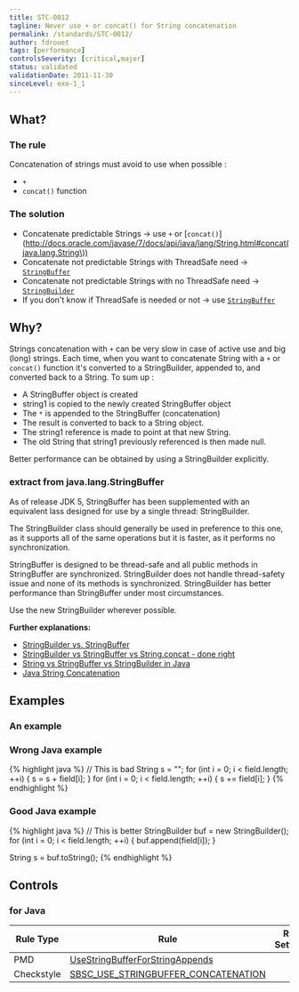 ```yaml
---
title: STC-0012
tagline: Never use + or concat() for String concatenation
permalink: /standards/STC-0012/
author: fdrouet
tags: [performance]
controlsSeverity: [critical,major]
status: validated
validationDate: 2011-11-30
sinceLevel: exo-1_1
---
```


<a name="what"></a>
## What?

### <i class="fa fa-info-circle"></i> The rule

Concatenation of strings must avoid to use when possible :

  * `+`
  * `concat()` function

### <i class="fa fa-lightbulb-o"></i> The solution

  * Concatenate predictable Strings -> use `+` or [`concat()`](http://docs.oracle.com/javase/7/docs/api/java/lang/String.html#concat(java.lang.String\))
  * Concatenate not predictable Strings with ThreadSafe need -> [`StringBuffer`](http://docs.oracle.com/javase/7/docs/api/java/lang/StringBuffer.html)
  * Concatenate not predictable Strings with no ThreadSafe need -> [`StringBuilder`](http://docs.oracle.com/javase/7/docs/api/java/lang/StringBuilder.html)
  * If you don't know if ThreadSafe is needed or not -> use [`StringBuffer`](http://docs.oracle.com/javase/7/docs/api/java/lang/StringBuffer.html)

<a name="why"></a>
## Why?

Strings concatenation with `+` can be very slow in case of active use and big (long) strings.
Each time, when you want to concatenate String with a `+` or `concat()` function it's converted to a StringBuilder, appended
to, and converted back to a String. To sum up :

  * A StringBuffer object is created
  * string1 is copied to the newly created StringBuffer object
  * The `*` is appended to the StringBuffer (concatenation)
  * The result is converted to back to a String object.
  * The string1 reference is made to point at that new String.
  * The old String that string1 previously referenced is then made null.

Better performance can be obtained by using a StringBuilder explicitly.

<div class="panel panel-default">
  <div class="panel-heading">
    <h3 class="panel-title">extract from java.lang.StringBuffer</h3>
  </div>
  <div class="panel-body">
    <p>As of  release JDK 5, StringBuffer has been supplemented with an equivalent
       lass designed for use by a single thread: StringBuilder.</p>
     <p>The StringBuilder class should generally be used in preference to this one,
       as it supports all of the same operations but it is faster, as it performs
       no synchronization.</p>
  </div>
</div>

StringBuffer is designed to be thread-safe and all public methods in StringBuffer are synchronized. StringBuilder does not
handle thread-safety issue and none of its methods is synchronized. StringBuilder has better performance than StringBuffer
under most circumstances.

Use the new StringBuilder wherever possible.

**Further explanations:**

  * [StringBuilder vs. StringBuffer](/standards/STC-0012-EX_01/)
  * [StringBuilder vs StringBuffer vs String.concat - done right](/standards/STC-0012-EX_02/)
  * [String vs StringBuffer vs StringBuilder in Java](/standards/STC-0012-EX_03/)
  * [Java String Concatenation](/standards/STC-0012-EX_04/)

<a name="examples"></a>
## Examples

### An example

<div class="panel panel-danger">
  <div class="panel-heading">
    <h3 class="panel-title"><i class="fa fa-thumbs-down pull-right"></i> Wrong Java example</h3>
  </div>
  <div class="panel-body">

{% highlight java %}
// This is bad
String s = "";
for (int i = 0; i < field.length; ++i) {
    s = s + field[i];
}
for (int i = 0; i < field.length; ++i) {
    s += field[i];
}
{% endhighlight %}

  </div>
</div>


<div class="panel panel-success">
  <div class="panel-heading">
    <h3 class="panel-title"><i class="fa fa-thumbs-up pull-right"></i> Good Java example</h3>
  </div>
  <div class="panel-body">

{% highlight java %}
// This is better
StringBuilder buf = new StringBuilder();
for (int i = 0; i < field.length; ++i) {
    buf.append(field[i]);
}

String s = buf.toString();
{% endhighlight %}

  </div>
</div>


<a name="controls"></a>
## <i class="fa fa-shield"></i> Controls

### for Java

<div class="table-responsive">
  <table class="table">
    <thead>
      <tr>
        <th>Rule Type</th>
        <th>Rule</th>
        <th>Rule Settings</th>
        <th>Severity</th>
      </tr>
    </thead>
    <tbody>
    <tr>
      <td>PMD</td>
      <td><a href="http://pmd.sourceforge.net/rules/optimizations.html#UseStringBufferForStringAppends">UseStringBufferForStringAppends</a></td>
       <td>
       </td>
       <td>MAJOR</td>
     </tr>
     <tr>
       <td>Checkstyle</td>
       <td><a href="http://findbugs.sourceforge.net/bugDescriptions.html#SBSC_USE_STRINGBUFFER_CONCATENATION">SBSC_USE_STRINGBUFFER_CONCATENATION</a></td>
       <td>
       </td>
       <td>CRITICAL</td>
     </tr>
   </tbody>
  </table>
</div>
